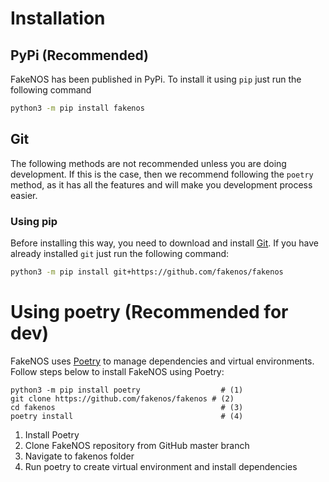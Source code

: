# Installation

## PyPi (Recommended)
FakeNOS has been published in PyPi. To install it using `pip` just run the following command
```bash
python3 -m pip install fakenos
```

## Git
The following methods are not recommended unless you are doing development. If this is the case, then we recommend following the `poetry` method, as it has all the features and will make you development process easier.

### Using pip
Before installing this way, you need to download and install [Git](https://git-scm.com/book/en/v2/Getting-Started-Installing-Git). If you have already installed `git` just run the following command:
```bash
python3 -m pip install git+https://github.com/fakenos/fakenos
```

# Using poetry (Recommended for dev)
FakeNOS uses [Poetry](https://python-poetry.org/) to manage dependencies and
virtual environments. Follow steps below to install FakeNOS using Poetry:

```{ .bash .annotate }
python3 -m pip install poetry                  # (1)
git clone https://github.com/fakenos/fakenos # (2)
cd fakenos                                     # (3)
poetry install                                 # (4)
```

1.  Install Poetry
2.  Clone FakeNOS repository from GitHub master branch
3.  Navigate to fakenos folder
4.  Run poetry to create virtual environment and install dependencies
